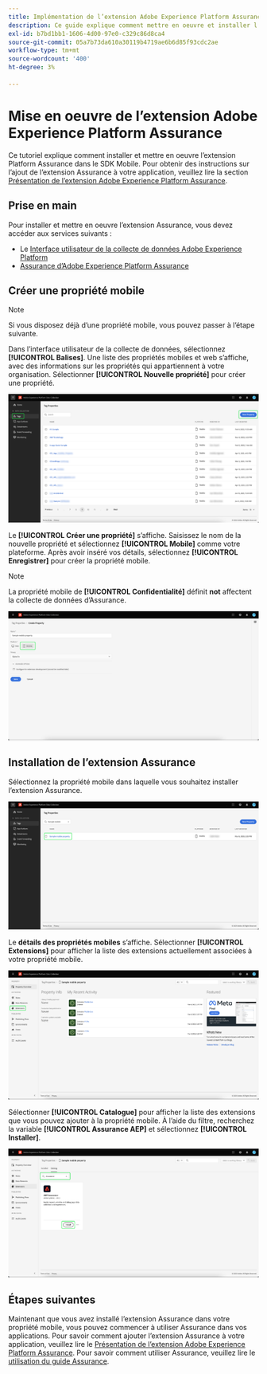 ```yaml
---
title: Implémentation de l’extension Adobe Experience Platform Assurance
description: Ce guide explique comment mettre en oeuvre et installer l’extension Adobe Experience Platform Assurance.
exl-id: b7bd1bb1-1606-4d00-97e0-c329c86d8ca4
source-git-commit: 05a7b73da610a30119b4719ae6b6d85f93cdc2ae
workflow-type: tm+mt
source-wordcount: '400'
ht-degree: 3%

---
```


# Mise en oeuvre de l’extension Adobe Experience Platform Assurance

Ce tutoriel explique comment installer et mettre en oeuvre l’extension Platform Assurance dans le SDK Mobile. Pour obtenir des instructions sur l’ajout de l’extension Assurance à votre application, veuillez lire la section [Présentation de l’extension Adobe Experience Platform Assurance](https://developer.adobe.com/client-sdks/documentation/platform-assurance-sdk/#add-the-aep-assurance-extension-to-your-app).

## Prise en main

Pour installer et mettre en oeuvre l’extension Assurance, vous devez accéder aux services suivants :

- Le [Interface utilisateur de la collecte de données Adobe Experience Platform](https://experience.adobe.com/#/data-collection/)
- [Assurance d’Adobe Experience Platform Assurance](https://experience.adobe.com/assurance)

## Créer une propriété mobile

>[!NOTE]
>
>Si vous disposez déjà d’une propriété mobile, vous pouvez passer à l’étape suivante.

Dans l’interface utilisateur de la collecte de données, sélectionnez **[!UICONTROL Balises]**. Une liste des propriétés mobiles et web s’affiche, avec des informations sur les propriétés qui appartiennent à votre organisation. Sélectionner **[!UICONTROL Nouvelle propriété]** pour créer une propriété.

![Le bouton Nouvelle propriété est mis en surbrillance et indique ce que vous choisissez pour créer une propriété.](./images/implement-assurance/create-new-property.png)

Le **[!UICONTROL Créer une propriété]** s’affiche. Saisissez le nom de la nouvelle propriété et sélectionnez **[!UICONTROL Mobile]** comme votre plateforme. Après avoir inséré vos détails, sélectionnez **[!UICONTROL Enregistrer]** pour créer la propriété mobile.

>[!NOTE]
>
>La propriété mobile de **[!UICONTROL Confidentialité]** définit **not** affectent la collecte de données d’Assurance.

![La page Créer une propriété s’affiche. Vous pouvez insérer des informations sur votre propriété mobile ici.](./images/implement-assurance/create-property.png)

## Installation de l’extension Assurance

Sélectionnez la propriété mobile dans laquelle vous souhaitez installer l’extension Assurance.

![La page Propriétés de la balise s’affiche et la propriété mobile sélectionnée est mise en surbrillance.](./images/implement-assurance/select-mobile-property.png)

Le **détails des propriétés mobiles** s’affiche. Sélectionner **[!UICONTROL Extensions]** pour afficher la liste des extensions actuellement associées à votre propriété mobile.

![La page de détails des propriétés mobiles s’affiche. Des informations sur les activités récentes s’affichent. L’onglet Extensions est mis en surbrillance.](./images/implement-assurance/tag-properties.png)

Sélectionner **[!UICONTROL Catalogue]** pour afficher la liste des extensions que vous pouvez ajouter à la propriété mobile. À l’aide du filtre, recherchez la variable **[!UICONTROL Assurance AEP]** et sélectionnez **[!UICONTROL Installer]**.

![Le catalogue des extensions s’affiche. L’extension Assurance est filtrée pour et affichée, le bouton d’installation étant surligné.](./images/implement-assurance/assurance-extension.png)

## Étapes suivantes

Maintenant que vous avez installé l’extension Assurance dans votre propriété mobile, vous pouvez commencer à utiliser Assurance dans vos applications. Pour savoir comment ajouter l’extension Assurance à votre application, veuillez lire le [Présentation de l’extension Adobe Experience Platform Assurance](https://developer.adobe.com/client-sdks/documentation/platform-assurance-sdk/#add-the-aep-assurance-extension-to-your-app). Pour savoir comment utiliser Assurance, veuillez lire le [utilisation du guide Assurance](./using-assurance.md).
